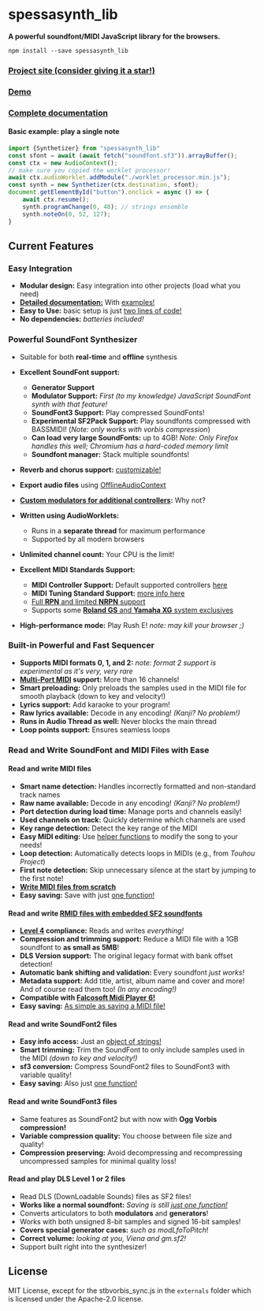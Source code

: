 # spessasynth_lib
**A powerful soundfont/MIDI JavaScript library for the browsers.**

```shell
npm install --save spessasynth_lib
```

### [Project site (consider giving it a star!)](https://github.com/spessasus/SpessaSynth)
### [Demo](https://spessasus.github.io/SpessaSynth)

### [Complete documentation](https://github.com/spessasus/SpessaSynth/wiki/Usage-As-Library)

#### Basic example: play a single note
```js
import {Synthetizer} from "spessasynth_lib"
const sfont = await (await fetch("soundfont.sf3")).arrayBuffer();
const ctx = new AudioContext();
// make sure you copied the worklet processor!
await ctx.audioWorklet.addModule("./worklet_processor.min.js");
const synth = new Synthetizer(ctx.destination, sfont);
document.getElementById("button").onclick = async () => {
    await ctx.resume();
    synth.programChange(0, 48); // strings ensemble
    synth.noteOn(0, 52, 127);
}
```

## Current Features

### Easy Integration
- **Modular design:** Easy integration into other projects (load what you need)
- **[Detailed documentation:](https://github.com/spessasus/SpessaSynth/wiki/Home)** With [examples!](https://github.com/spessasus/SpessaSynth/wiki/Usage-As-Library#examples)
- **Easy to Use:** basic setup is just [two lines of code!](https://github.com/spessasus/SpessaSynth/wiki/Usage-As-Library#minimal-setup)
- **No dependencies:** _batteries included!_

### Powerful SoundFont Synthesizer
- Suitable for both **real-time** and **offline** synthesis
- **Excellent SoundFont support:**
  - **Generator Support**
  - **Modulator Support:** *First (to my knowledge) JavaScript SoundFont synth with that feature!*
  - **SoundFont3 Support:** Play compressed SoundFonts!
  - **Experimental SF2Pack Support:** Play soundfonts compressed with BASSMIDI! (*Note: only works with vorbis compression*)
  - **Can load very large SoundFonts:** up to 4GB! *Note: Only Firefox handles this well; Chromium has a hard-coded memory limit*
  - **Soundfont manager:** Stack multiple soundfonts!
- **Reverb and chorus support:** [customizable!](https://github.com/spessasus/SpessaSynth/wiki/Synthetizer-Class#effects-configuration-object)
- **Export audio files** using [OfflineAudioContext](https://developer.mozilla.org/en-US/docs/Web/API/OfflineAudioContext)
- **[Custom modulators for additional controllers](https://github.com/spessasus/SpessaSynth/wiki/Modulator-Class#default-modulators):** Why not?
- **Written using AudioWorklets:**
  - Runs in a **separate thread** for maximum performance
  - Supported by all modern browsers
- **Unlimited channel count:** Your CPU is the limit!
- **Excellent MIDI Standards Support:**
  - **MIDI Controller Support:** Default supported controllers [here](https://github.com/spessasus/SpessaSynth/wiki/MIDI-Implementation#supported-controllers)
  - **MIDI Tuning Standard Support:** [more info here](https://github.com/spessasus/SpessaSynth/wiki/MIDI-Implementation#midi-tuning-standard)
  - [Full **RPN** and limited **NRPN** support](https://github.com/spessasus/SpessaSynth/wiki/MIDI-Implementation#supported-registered-parameters)
  - Supports some [**Roland GS** and **Yamaha XG** system exclusives](https://github.com/spessasus/SpessaSynth/wiki/MIDI-Implementation#supported-system-exclusives)

- **High-performance mode:** Play Rush E! _note: may kill your browser ;)_

### Built-in Powerful and Fast Sequencer
- **Supports MIDI formats 0, 1, and 2:** _note: format 2 support is experimental as it's very, very rare_
- **[Multi-Port MIDI](https://github.com/spessasus/SpessaSynth/wiki/About-Multi-Port) support:** More than 16 channels!
- **Smart preloading:** Only preloads the samples used in the MIDI file for smooth playback (down to key and velocity!)
- **Lyrics support:** Add karaoke to your program!
- **Raw lyrics available:** Decode in any encoding! *(Kanji? No problem!)*
- **Runs in Audio Thread as well:** Never blocks the main thread
- **Loop points support:** Ensures seamless loops

### Read and Write SoundFont and MIDI Files with Ease
#### Read and write MIDI files
- **Smart name detection:** Handles incorrectly formatted and non-standard track names
- **Raw name available:** Decode in any encoding! *(Kanji? No problem!)*
- **Port detection during load time:** Manage ports and channels easily!
- **Used channels on track:** Quickly determine which channels are used
- **Key range detection:** Detect the key range of the MIDI
- **Easy MIDI editing:** Use [helper functions](https://github.com/spessasus/SpessaSynth/wiki/Writing-MIDI-Files#modifymidi) to modify the song to your needs!
- **Loop detection:** Automatically detects loops in MIDIs (e.g., from _Touhou Project_)
- **First note detection:** Skip unnecessary silence at the start by jumping to the first note!
- **[Write MIDI files from scratch](https://github.com/spessasus/SpessaSynth/wiki/Creating-MIDI-Files.md)**
- **Easy saving:** Save with just [one function!](https://github.com/spessasus/SpessaSynth/wiki/Writing-MIDI-Files#writemidifile)

#### Read and write [RMID files with embedded SF2 soundfonts](https://github.com/spessasus/sf2-rmidi-specification#readme)
- **[Level 4](https://github.com/spessasus/sf2-rmidi-specification#level-4) compliance:** Reads and writes *everything!*
- **Compression and trimming support:** Reduce a MIDI file with a 1GB soundfont to **as small as 5MB**!
- **DLS Version support:** The original legacy format with bank offset detection!
- **Automatic bank shifting and validation:** Every soundfont *just works!*
- **Metadata support:** Add title, artist, album name and cover and more! And of course read them too! *(In any encoding!)*
- **Compatible with [Falcosoft Midi Player 6!](https://falcosoft.hu/softwares.html#midiplayer)**
- **Easy saving:** [As simple as saving a MIDI file!](https://github.com/spessasus/SpessaSynth/wiki/Writing-MIDI-Files#writermidi)

#### Read and write SoundFont2 files
- **Easy info access:** Just an [object of strings!](https://github.com/spessasus/SpessaSynth/wiki/SoundFont2-Class#soundfontinfo)
- **Smart trimming:** Trim the SoundFont to only include samples used in the MIDI *(down to key and velocity!)*
- **sf3 conversion:** Compress SoundFont2 files to SoundFont3 with variable quality!
- **Easy saving:** Also just [one function!](https://github.com/spessasus/SpessaSynth/wiki/SoundFont2-Class#write)

#### Read and write SoundFont3 files
- Same features as SoundFont2 but with now with **Ogg Vorbis compression!**
- **Variable compression quality:** You choose between file size and quality!
- **Compression preserving:** Avoid decompressing and recompressing uncompressed samples for minimal quality loss!

#### Read and play DLS Level 1 or 2 files
- Read DLS (DownLoadable Sounds) files as SF2 files!
- **Works like a normal soundfont:** *Saving is still [just one function!](https://github.com/spessasus/SpessaSynth/wiki/SoundFont2-Class#write)*
- Converts articulators to both **modulators** and **generators**!
- Works with both unsigned 8-bit samples and signed 16-bit samples!
- **Covers special generator cases:** *such as modLfoToPitch*!
- **Correct volume:** *looking at you, Viena and gm.sf2!*
- Support built right into the synthesizer!

## License
MIT License, except for the stbvorbis_sync.js in the `externals` folder which is licensed under the Apache-2.0 license.